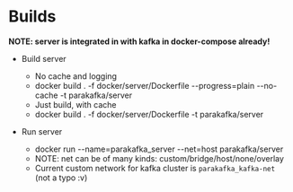 # Builds
**NOTE: server is integrated in with kafka in docker-compose already!**
- Build server
  - No cache and logging
  - docker build . -f docker/server/Dockerfile --progress=plain --no-cache -t parakafka/server
  - Just build, with cache
  - docker build . -f docker/server/Dockerfile -t parakafka/server

- Run server
  - docker run --name=parakafka_server --net=host parakafka/server
  - NOTE: net can be of many kinds: custom/bridge/host/none/overlay
  - Current custom network for kafka cluster is `parakafka_kafka-net` (not a typo :v)
